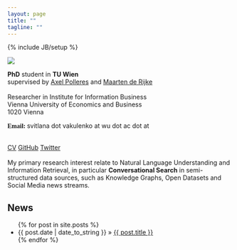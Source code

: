 ```yaml
---
layout: page
title: ""
tagline: ""
---
```

{% include JB/setup %}

<div style="display:block;text-align:left"><a href="./img/sv.jpg" imageanchor="1"><img src="https://sites.google.com/site/svitlanv/home/svitlana-vakulenko.jpg" border="0"></a></div>

<strong>PhD</strong> student in <strong>TU Wien</strong><br>
supervised by <a href="http://polleres.net" target="_blank">Axel Polleres</a> and <a href="https://staff.fnwi.uva.nl/m.derijke/" target="_blank">Maarten de Rijke</a><br>
<br>
Researcher in Institute for Information Business<br>
Vienna University of Economics and Business<br>
<span>1020 Vienna<br>


<font face="Candara"><b>Email:</b> </font><span>svitlana dot vakulenko<span> at </span>wu dot ac<span> dot </span>at<br>


<br>
<a href="./pdfs/CV_Vakulenko.pdf" target="_blank">CV</a> <a href="https://github.com/svakulenk0" target="_blank">GitHub</a> <a href="https://twitter.com/svakulenk0" target="_blank">Twitter</a>
<br>


<br>
My primary research interest relate to Natural Language Understanding and Information Retrieval, in particular <b>Conversational Search</b> in semi-structured data sources, such as Knowledge Graphs, Open Datasets and Social Media news streams.



## News

<ul class="posts">
  {% for post in site.posts %}
    <li><span>{{ post.date | date_to_string }}</span> &raquo; <a href="{{ BASE_PATH }}{{ post.url }}">{{ post.title }}</a></li>
  {% endfor %}
</ul>

